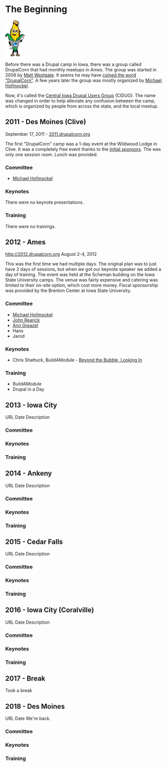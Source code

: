 # The Beginning
![Old DrupalCorn Logo](../img/drupalcornguy.png)

Before there was a Drupal camp in Iowa, there was a group called DrupalCorn that had monthly meetups in Ames. The group was started in 2006 by [Matt Westgate](https://www.drupal.org/user/2275). It seems he may have [coined the word "DrupalCorn"](https://groups.drupal.org/node/1814). A few years later the group was mostly organized by [Michael Hofmockel](https://www.drupal.org/user/20694).

 Now, it's called the [Central Iowa Drupal Users Group](https://groups.drupal.org/iowa) (CIDUG). The name was changed in order to help alleviate any confusion between the camp, which is organized by people from across the state, and the local meetup.
## 2011 - Des Moines (Clive)
September 17, 2011 - [2011.drupalcorn.org](http://2011.drupalcorn.org)

The first "DrupalCorn" camp was a 1-day event at the Wildwood Lodge in Clive. It was a completely free event thanks to the [initial sponsors](http://2011.drupalcorn.org/archive/2011/sponsors.html). The was only one session room. Lunch was provided.

### Committee
 - [Michael Hofmockel](https://www.drupal.org/user/20694)

### Keynotes
There were no keynote presentations.

### Training
There were no trainings.

## 2012 - Ames
http://2012.drupalcorn.org
August 2-4, 2012

This was the first time we had multiple days. The original plan was to just have 2 days of sessions, but when we got our keynote speaker we added a day of training. The event was held at the Scheman building on the Iowa State University camps. The venue was fairly expensive and catering was limited to their on-site option, which cost more money. Fiscal sponsorship was provided by the Brenton Center at Iowa State University.

### Committee
- [Michael Hofmockel](https://www.drupal.org/user/20694)
- [John Rearick](https://www.druapl.org/u/jrearick)
- [Ann Greazel](#)
- Hans
- Jarod

### Keynotes
- Chris Shattuck, BuildAModule - [Beyond the Bubble, Looking In](http://2012.drupalcorn.org/archive/2012/content/keynote-chris-shattuck-palmer-room.html)

### Training
- BuildAModule
- Drupal in a Day

## 2013 - Iowa City
URL
Date
Description

### Committee
### Keynotes
### Training

## 2014 - Ankeny
URL
Date
Description

### Committee
### Keynotes
### Training

## 2015 - Cedar Falls
URL
Date
Description

### Committee
### Keynotes
### Training

## 2016 - Iowa City (Coralville)
URL
Date
Description

### Committee
### Keynotes
### Training

## 2017 - Break

Took a break
## 2018 - Des Moines
URL
Date
We're back.

### Committee
### Keynotes
### Training

